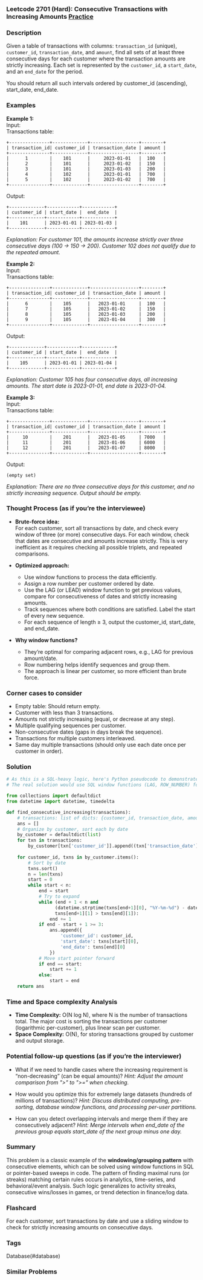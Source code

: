 ### Leetcode 2701 (Hard): Consecutive Transactions with Increasing Amounts [Practice](https://leetcode.com/problems/consecutive-transactions-with-increasing-amounts)

### Description  
Given a table of transactions with columns: `transaction_id` (unique), `customer_id`, `transaction_date`, and `amount`, find all sets of at least three consecutive days for each customer where the transaction amounts are strictly increasing. Each set is represented by the `customer_id`, a `start_date`, and an `end_date` for the period.

You should return all such intervals ordered by customer_id (ascending), start_date, end_date.

### Examples  

**Example 1:**  
Input:  
Transactions table:  
```
+---------------+-------------+------------------+--------+
| transaction_id| customer_id | transaction_date | amount |
+---------------+-------------+------------------+--------+
|      1        |    101      |     2023-01-01   |  100   |
|      2        |    101      |     2023-01-02   |  150   |
|      3        |    101      |     2023-01-03   |  200   |
|      4        |    102      |     2023-01-01   |  700   |
|      5        |    102      |     2023-01-02   |  700   |
+---------------+-------------+------------------+--------+
```
Output:  
```
+-------------+------------+------------+
| customer_id | start_date |  end_date  |
+-------------+------------+------------+
|    101      | 2023-01-01 | 2023-01-03 |
+-------------+------------+------------+
```
*Explanation: For customer 101, the amounts increase strictly over three consecutive days (100 → 150 → 200). Customer 102 does not qualify due to the repeated amount.*

**Example 2:**  
Input:  
Transactions table:  
```
+---------------+-------------+------------------+--------+
| transaction_id| customer_id | transaction_date | amount |
+---------------+-------------+------------------+--------+
|      6        |    105      |   2023-01-01     |  100   |
|      7        |    105      |   2023-01-02     |  150   |
|      8        |    105      |   2023-01-03     |  200   |
|      9        |    105      |   2023-01-04     |  300   |
+---------------+-------------+------------------+--------+
```
Output:  
```
+-------------+------------+------------+
| customer_id | start_date |  end_date  |
+-------------+------------+------------+
|    105      | 2023-01-01 | 2023-01-04 |
+-------------+------------+------------+
```
*Explanation: Customer 105 has four consecutive days, all increasing amounts. The start date is 2023-01-01, end date is 2023-01-04.*

**Example 3:**  
Input:  
Transactions table:  
```
+---------------+-------------+------------------+--------+
| transaction_id| customer_id | transaction_date | amount |
+---------------+-------------+------------------+--------+
|     10        |    201      |   2023-01-05     | 7000   |
|     11        |    201      |   2023-01-06     | 6000   |
|     12        |    201      |   2023-01-07     | 8000   |
+---------------+-------------+------------------+--------+
```
Output:  
```
(empty set)
```
*Explanation: There are no three consecutive days for this customer, and no strictly increasing sequence. Output should be empty.*

### Thought Process (as if you’re the interviewee)  
- **Brute-force idea:**  
  For each customer, sort all transactions by date, and check every window of three (or more) consecutive days. For each window, check that dates are consecutive and amounts increase strictly. This is very inefficient as it requires checking all possible triplets, and repeated comparisons.

- **Optimized approach:**  
  - Use window functions to process the data efficiently.
  - Assign a row number per customer ordered by date.  
  - Use the LAG (or LEAD) window function to get previous values, compare for consecutiveness of dates and strictly increasing amounts.
  - Track sequences where both conditions are satisfied. Label the start of every new sequence.
  - For each sequence of length ≥ 3, output the customer_id, start_date, and end_date.

- **Why window functions?**  
  - They’re optimal for comparing adjacent rows, e.g., LAG for previous amount/date.
  - Row numbering helps identify sequences and group them.
  - The approach is linear per customer, so more efficient than brute force.

### Corner cases to consider  
- Empty table: Should return empty.
- Customer with less than 3 transactions.
- Amounts not strictly increasing (equal, or decrease at any step).
- Multiple qualifying sequences per customer.
- Non-consecutive dates (gaps in days break the sequence).
- Transactions for multiple customers interleaved.
- Same day multiple transactions (should only use each date once per customer in order).

### Solution

```python
# As this is a SQL-heavy logic, here's Python pseudocode to demonstrate:
# The real solution would use SQL window functions (LAG, ROW_NUMBER) for efficiency.

from collections import defaultdict
from datetime import datetime, timedelta

def find_consecutive_increasing(transactions):
    # transactions: list of dicts: {customer_id, transaction_date, amount}
    ans = []
    # Organize by customer, sort each by date
    by_customer = defaultdict(list)
    for txn in transactions:
        by_customer[txn['customer_id']].append((txn['transaction_date'], txn['amount']))
    
    for customer_id, txns in by_customer.items():
        # Sort by date
        txns.sort()
        n = len(txns)
        start = 0
        while start < n:
            end = start
            # Try to expand
            while (end + 1 < n and
                  (datetime.strptime(txns[end+1][0], "%Y-%m-%d") - datetime.strptime(txns[end][0], "%Y-%m-%d")).days == 1 and
                  txns[end+1][1] > txns[end][1]):
                end += 1
            if end - start + 1 >= 3:
                ans.append({
                    'customer_id': customer_id,
                    'start_date': txns[start][0],
                    'end_date': txns[end][0]
                })
            # Move start pointer forward
            if end == start:
                start += 1
            else:
                start = end
    return ans
```

### Time and Space complexity Analysis  

- **Time Complexity:** O(N log N), where N is the number of transactions total. The major cost is sorting the transactions per customer (logarithmic per-customer), plus linear scan per customer.
- **Space Complexity:** O(N), for storing transactions grouped by customer and output storage.

### Potential follow-up questions (as if you’re the interviewer)  

- What if we need to handle cases where the increasing requirement is “non-decreasing” (can be equal amounts)?
  *Hint: Adjust the amount comparison from ">" to ">=" when checking.*

- How would you optimize this for extremely large datasets (hundreds of millions of transactions)?
  *Hint: Discuss distributed computing, pre-sorting, database window functions, and processing per-user partitions.*

- How can you detect overlapping intervals and merge them if they are consecutively adjacent?
  *Hint: Merge intervals when end_date of the previous group equals start_date of the next group minus one day.*

### Summary
This problem is a classic example of the **windowing/grouping pattern** with consecutive elements, which can be solved using window functions in SQL or pointer-based sweeps in code. The pattern of finding maximal runs (or streaks) matching certain rules occurs in analytics, time-series, and behavioral/event analysis. Such logic generalizes to activity streaks, consecutive wins/losses in games, or trend detection in finance/log data.


### Flashcard
For each customer, sort transactions by date and use a sliding window to check for strictly increasing amounts on consecutive days.

### Tags
Database(#database)

### Similar Problems
